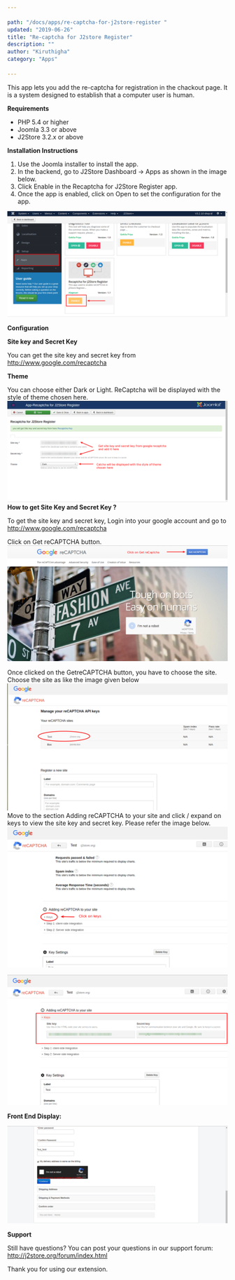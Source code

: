 ```yaml
---

path: "/docs/apps/re-captcha-for-j2store-register "
updated: "2019-06-26"
title: "Re-captcha for J2store Register"
description: ""
author: "Kiruthigha"
category: "Apps"

---
```

This app lets you add the re-captcha for registration in the chackout page. It is a system designed to establish that a computer user is human.

**Requirements**

* PHP 5.4 or higher
* Joomla 3.3 or above
* J2Store 3.2.x or above

**Installation Instructions**

1. Use the Joomla installer to install the app.
2. In the backend, go to J2Store Dashboard -> Apps as shown in the image below.
3. Click Enable in the Recaptcha for J2Store Register app.
4. Once the app is enabled, click on Open to set the configuration for the app.

![re01](../../images/apps/re-captcha-for-j2store-register/recaptcha_01.png)

**Configuration**

**Site key and Secret Key**

You can get the site key and secret key from http://www.google.com/recaptcha

**Theme**

You can choose either Dark or Light. ReCaptcha will be displayed with the style of theme chosen here.
![re02](../../images/apps/re-captcha-for-j2store-register/recaptcha_02.png)
**How to get Site Key and Secret Key ?**

To get the site key and secret key, Login into your google account and go to http://www.google.com/recaptcha

Click on Get reCAPTCHA button.
![re03](../../images/apps/re-captcha-for-j2store-register/recaptcha_03.png)

Once clicked on the GetreCAPTCHA button, you have to choose the site. Choose the site as like the image given below
![re04](../../images/apps/re-captcha-for-j2store-register/recaptcha_04.png)
Move to the section Adding reCAPTCHA to your site and click / expand on keys to view the site key and secret key. Please refer the image below.
![re05](../../images/apps/re-captcha-for-j2store-register/recaptcha_05.png)


![re06](../../images/apps/re-captcha-for-j2store-register/recaptcha_06.png)

**Front End Display:**

![re07](../../images/apps/re-captcha-for-j2store-register/recaptcha_07.png)

**Support**

Still have questions? You can post your questions in our support forum: http://j2store.org/forum/index.html

Thank you for using our extension.
